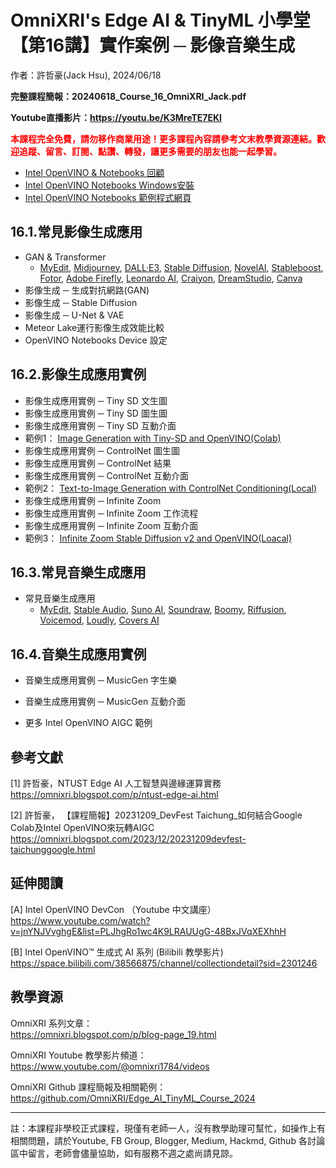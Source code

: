 # OmniXRI's Edge AI & TinyML 小學堂 【第16講】實作案例 ─ 影像音樂生成
作者：許哲豪(Jack Hsu), 2024/06/18

**完整課程簡報：20240618_Course_16_OmniXRI_Jack.pdf**  

**Youtube直播影片：https://youtu.be/K3MreTE7EKI**  

**<font color="#f00">本課程完全免費，請勿移作商業用途！更多課程內容請參考文末教學資源連結。歡迎追蹤、留言、訂閱、點讚、轉發，讓更多需要的朋友也能一起學習。</font>**

- [Intel OpenVINO & Notebooks 回顧](https://youtu.be/6By3GXuEpFc)
- [Intel OpenVINO Notebooks Windows安裝](https://github.com/openvinotoolkit/openvino_notebooks/wiki/Windows)
- [Intel OpenVINO Notebooks 範例程式網頁](https://openvinotoolkit.github.io/openvino_notebooks/)

## 16.1.常見影像生成應用
- GAN & Transformer
    - [MyEdit](https://myedit.online/tw/photo-editor/ai-image-generator), [Midjourney](https://www.midjourney.com/home), [DALL·E3](https://openai.com/index/dall-e-3/), [Stable Diffusion](https://stability.ai/), [NovelAI](https://novelai.net/), [Stableboost](https://serp.ai/tools/stableboost/), [Fotor](https://www.fotor.com/tw/), [Adobe Firefly](https://www.adobe.com/tw/products/firefly/features/ai-painting-generator.html), [Leonardo AI](https://leonardo.ai/), [Craiyon](https://www.craiyon.com/), [DreamStudio](https://beta.dreamstudio.ai/generate), [Canva](https://www.canva.com/)
- 影像生成 ─ 生成對抗網路(GAN)
- 影像生成 ─ Stable Diffusion
- 影像生成 ─ U-Net & VAE
- Meteor Lake運行影像生成效能比較
- OpenVINO Notebooks Device 設定

## 16.2.影像生成應用實例
- 影像生成應用實例 ─ Tiny SD 文生圖
- 影像生成應用實例 ─ Tiny SD 圖生圖
- 影像生成應用實例 ─ Tiny SD 互動介面
- 範例1： [Image Generation with Tiny-SD and OpenVINO(Colab)](https://colab.research.google.com/github/openvinotoolkit/openvino_notebooks/blob/latest/notebooks/tiny-sd-image-generation/tiny-sd-image-generation.ipynb)
- 影像生成應用實例 ─ ControlNet 圖生圖
- 影像生成應用實例 ─ ControlNet 結果
- 影像生成應用實例 ─ ControlNet 互動介面
- 範例2： [Text-to-Image Generation with ControlNet Conditioning(Local)](https://github.com/openvinotoolkit/openvino_notebooks/blob/latest/notebooks/controlnet-stable-diffusion/controlnet-stable-diffusion.ipynb)
- 影像生成應用實例 ─ Infinite Zoom
- 影像生成應用實例 ─ Infinite Zoom 工作流程
- 影像生成應用實例 ─ Infinite Zoom 互動介面
- 範例3： [Infinite Zoom Stable Diffusion v2 and OpenVINO(Loacal)](https://github.com/openvinotoolkit/openvino_notebooks/blob/latest/notebooks/stable-diffusion-v2/stable-diffusion-v2-infinite-zoom.ipynb
)

## 16.3.常見音樂生成應用
- 常見音樂生成應用
    - [MyEdit](https://myedit.online/tw/audio-editor/ai-sound-effect-generator), [Stable Audio](https://www.stableaudio.com/), [Suno AI](https://suno.com/), [Soundraw](https://soundraw.io/), [Boomy](https://boomy.com/), [Riffusion](https://www.riffusion.com/), [Voicemod](https://www.voicemod.net/zh/), [Loudly](https://www.loudly.com/), [Covers AI](https://covers.ai/)

## 16.4.音樂生成應用實例
- 音樂生成應用實例 ─ MusicGen 字生樂
- 音樂生成應用實例 ─ MusicGen 互動介面

- 更多 Intel OpenVINO AIGC 範例


## 參考文獻

[1] 許哲豪，NTUST Edge AI 人工智慧與邊緣運算實務
https://omnixri.blogspot.com/p/ntust-edge-ai.html

[2] 許哲豪， 【課程簡報】20231209_DevFest Taichung_如何結合Google Colab及Intel OpenVINO來玩轉AIGC  
https://omnixri.blogspot.com/2023/12/20231209devfest-taichunggoogle.html  

## 延伸閱讀

[A] Intel OpenVINO DevCon （Youtube 中文講座）  
https://www.youtube.com/watch?v=jnYNJVvghgE&list=PLJhgRo1wc4K9LRAUUgG-48BxJVqXEXhhH  

[B] Intel OpenVINO™ 生成式 AI 系列 (Bilibili 教學影片)  
https://space.bilibili.com/38566875/channel/collectiondetail?sid=2301246  

## 教學資源

OmniXRI 系列文章：  
https://omnixri.blogspot.com/p/blog-page_19.html

OmniXRI Youtube 教學影片頻道：  
https://www.youtube.com/@omnixri1784/videos  

OmniXRI Github 課程簡報及相關範例：  
https://github.com/OmniXRI/Edge_AI_TinyML_Course_2024

---
註：本課程非學校正式課程，現僅有老師一人，沒有教學助理可幫忙，如操作上有相關問題，請於Youtube, FB Group, Blogger, Medium, Hackmd, Github 各討論區中留言，老師會儘量協助，如有服務不週之處尚請見諒。
